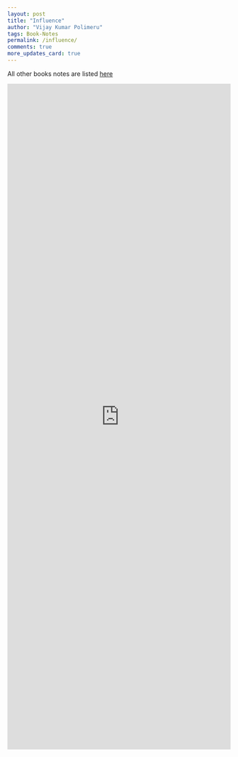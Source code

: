 ```yaml
---
layout: post
title: "Influence"
author: "Vijay Kumar Polimeru"
tags: Book-Notes
permalink: /influence/
comments: true
more_updates_card: true
---
```


All other books notes are listed [here](/all-book-notes-google-play/)

<iframe src="https://docs.google.com/document/d/e/2PACX-1vRkmaoPJtFUdmyqsMv1PryYjeGg1FZFLM869Xz6JX20nPJVZvG00jQgt8RtNvBFG0WGQKdU2yq7AOja/pub?embedded=true"  frameborder="0" width="100%" height="1500" ></iframe>
